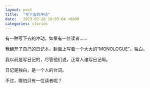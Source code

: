 ```yaml
---
layout: post
title:  "写下去的冲动"
date:   2023-02-28 10:03:04 +0800
categories: stories
---
```


有一种写下去的冲动。如果有一位读者……

我翻开了自己的日记本。封面上写着一个大大的“MONOLOGUE”。独白。

我以前是写日记的，尽管他们说，正常人谁写日记啊。

日记是独白，是一个人的台词。

不过，哪怕只有一位读者呢？
